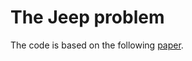 # The Jeep problem

The code is based on the following [paper](https://math.mit.edu/~apost/courses/18.204-2016/18.204_Margaret_Carpenter_final_paper.pdf).

